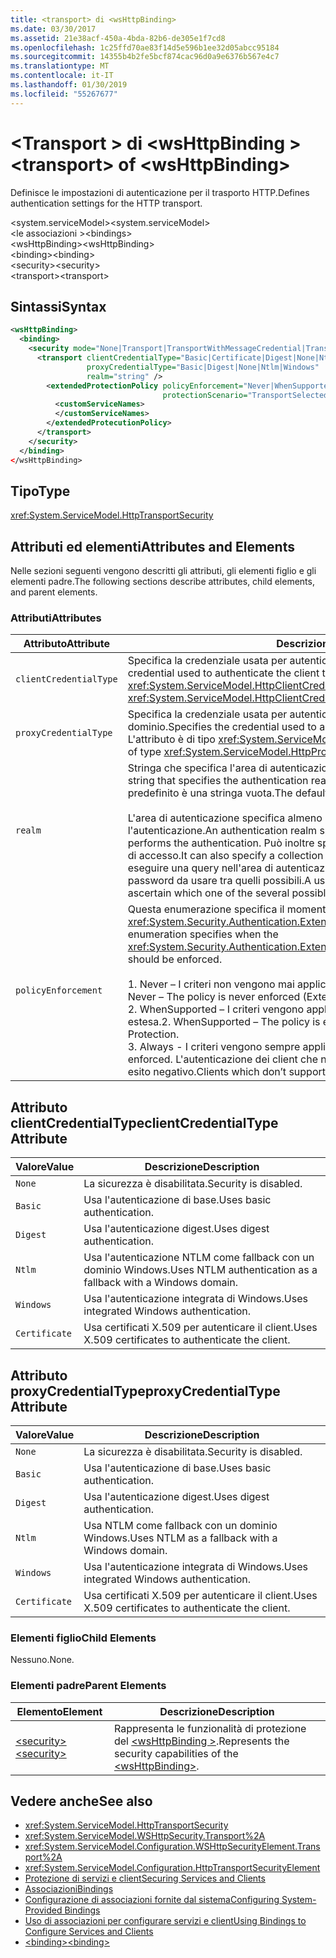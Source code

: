 ```yaml
---
title: <transport> di <wsHttpBinding>
ms.date: 03/30/2017
ms.assetid: 21e38acf-450a-4bda-82b6-de305e1f7cd8
ms.openlocfilehash: 1c25ffd70ae83f14d5e596b1ee32d05abcc95184
ms.sourcegitcommit: 14355b4b2fe5bcf874cac96d0a9e6376b567e4c7
ms.translationtype: MT
ms.contentlocale: it-IT
ms.lasthandoff: 01/30/2019
ms.locfileid: "55267677"
---
```

# <a name="transport-of-wshttpbinding"></a><span data-ttu-id="f406a-102">\<Transport > di \<wsHttpBinding ></span><span class="sxs-lookup"><span data-stu-id="f406a-102">\<transport> of \<wsHttpBinding></span></span>
<span data-ttu-id="f406a-103">Definisce le impostazioni di autenticazione per il trasporto HTTP.</span><span class="sxs-lookup"><span data-stu-id="f406a-103">Defines authentication settings for the HTTP transport.</span></span>  
  
 <span data-ttu-id="f406a-104">\<system.serviceModel></span><span class="sxs-lookup"><span data-stu-id="f406a-104">\<system.serviceModel></span></span>  
<span data-ttu-id="f406a-105">\<le associazioni ></span><span class="sxs-lookup"><span data-stu-id="f406a-105">\<bindings></span></span>  
<span data-ttu-id="f406a-106">\<wsHttpBinding></span><span class="sxs-lookup"><span data-stu-id="f406a-106">\<wsHttpBinding></span></span>  
<span data-ttu-id="f406a-107">\<binding></span><span class="sxs-lookup"><span data-stu-id="f406a-107">\<binding></span></span>  
<span data-ttu-id="f406a-108">\<security></span><span class="sxs-lookup"><span data-stu-id="f406a-108">\<security></span></span>  
<span data-ttu-id="f406a-109">\<transport></span><span class="sxs-lookup"><span data-stu-id="f406a-109">\<transport></span></span>  
  
## <a name="syntax"></a><span data-ttu-id="f406a-110">Sintassi</span><span class="sxs-lookup"><span data-stu-id="f406a-110">Syntax</span></span>  
  
```xml  
<wsHttpBinding>
  <binding>
    <security mode="None|Transport|TransportWithMessageCredential|TransportCredentialOnly">
      <transport clientCredentialType="Basic|Certificate|Digest|None|Ntlm|Windows"
                 proxyCredentialType="Basic|Digest|None|Ntlm|Windows"
                 realm="string" />
        <extendedProtectionPolicy policyEnforcement="Never|WhenSupported|Always"
                                  protectionScenario="TransportSelected|TrustedProxy">
          <customServiceNames>
          </customServiceNames>
        </extendedProtecutionPolicy>
      </transport>
    </security>
  </binding>
</wsHttpBinding>
```  
  
## <a name="type"></a><span data-ttu-id="f406a-111">Tipo</span><span class="sxs-lookup"><span data-stu-id="f406a-111">Type</span></span>  
 <xref:System.ServiceModel.HttpTransportSecurity>  
  
## <a name="attributes-and-elements"></a><span data-ttu-id="f406a-112">Attributi ed elementi</span><span class="sxs-lookup"><span data-stu-id="f406a-112">Attributes and Elements</span></span>  
 <span data-ttu-id="f406a-113">Nelle sezioni seguenti vengono descritti gli attributi, gli elementi figlio e gli elementi padre.</span><span class="sxs-lookup"><span data-stu-id="f406a-113">The following sections describe attributes, child elements, and parent elements.</span></span>  
  
### <a name="attributes"></a><span data-ttu-id="f406a-114">Attributi</span><span class="sxs-lookup"><span data-stu-id="f406a-114">Attributes</span></span>  
  
|<span data-ttu-id="f406a-115">Attributo</span><span class="sxs-lookup"><span data-stu-id="f406a-115">Attribute</span></span>|<span data-ttu-id="f406a-116">Descrizione</span><span class="sxs-lookup"><span data-stu-id="f406a-116">Description</span></span>|  
|---------------|-----------------|  
|`clientCredentialType`|<span data-ttu-id="f406a-117">Specifica la credenziale usata per autenticare il client presso il servizio.</span><span class="sxs-lookup"><span data-stu-id="f406a-117">Specifies the credential used to authenticate the client to the service.</span></span> <span data-ttu-id="f406a-118">L'attributo è di tipo <xref:System.ServiceModel.HttpClientCredentialType>.</span><span class="sxs-lookup"><span data-stu-id="f406a-118">This attribute is of type <xref:System.ServiceModel.HttpClientCredentialType>.</span></span>|  
|`proxyCredentialType`|<span data-ttu-id="f406a-119">Specifica la credenziale usata per autenticare il client presso un proxy di dominio.</span><span class="sxs-lookup"><span data-stu-id="f406a-119">Specifies the credential used to authenticate the client to a domain proxy.</span></span> <span data-ttu-id="f406a-120">L'attributo è di tipo <xref:System.ServiceModel.HttpProxyCredentialType>.</span><span class="sxs-lookup"><span data-stu-id="f406a-120">This attribute is of type <xref:System.ServiceModel.HttpProxyCredentialType>.</span></span>|  
|`realm`|<span data-ttu-id="f406a-121">Stringa che specifica l'area di autenticazione per l'autenticazione di base o digest.</span><span class="sxs-lookup"><span data-stu-id="f406a-121">A string that specifies the authentication realm for digest or basic authentication.</span></span> <span data-ttu-id="f406a-122">Il valore predefinito è una stringa vuota.</span><span class="sxs-lookup"><span data-stu-id="f406a-122">The default is an empty string.</span></span><br /><br /> <span data-ttu-id="f406a-123">L'area di autenticazione specifica almeno il nome dell'host che esegue l'autenticazione.</span><span class="sxs-lookup"><span data-stu-id="f406a-123">An authentication realm specifies at least the name of the host that performs the authentication.</span></span> <span data-ttu-id="f406a-124">Può inoltre specificare una raccolta di utenti aventi diritto di accesso.</span><span class="sxs-lookup"><span data-stu-id="f406a-124">It can also specify a collection of users that has access.</span></span> <span data-ttu-id="f406a-125">Un utente può eseguire una query nell'area di autenticazione per verificare i nomi utente e le password da usare tra quelli possibili.</span><span class="sxs-lookup"><span data-stu-id="f406a-125">A user can query the authentication realm to ascertain which one of the several possible usernames and passwords can be used.</span></span>|  
|`policyEnforcement`|<span data-ttu-id="f406a-126">Questa enumerazione specifica il momento in cui deve essere applicato l'oggetto <xref:System.Security.Authentication.ExtendedProtection.ExtendedProtectionPolicy>.</span><span class="sxs-lookup"><span data-stu-id="f406a-126">This enumeration specifies when the <xref:System.Security.Authentication.ExtendedProtection.ExtendedProtectionPolicy> should be enforced.</span></span><br /><br /> <span data-ttu-id="f406a-127">1.  Never – I criteri non vengono mai applicati e la protezione estesa è disabilitata.</span><span class="sxs-lookup"><span data-stu-id="f406a-127">1.  Never – The policy is never enforced (Extended Protection is disabled).</span></span><br /><span data-ttu-id="f406a-128">2.  WhenSupported – I criteri vengono applicati solo se il client supporta la protezione estesa.</span><span class="sxs-lookup"><span data-stu-id="f406a-128">2.  WhenSupported – The policy is enforced only if the client supports Extended Protection.</span></span><br /><span data-ttu-id="f406a-129">3.  Always - I criteri vengono sempre applicati.</span><span class="sxs-lookup"><span data-stu-id="f406a-129">3.  Always – The policy is always enforced.</span></span> <span data-ttu-id="f406a-130">L'autenticazione dei client che non supportano la protezione estesa avrà esito negativo.</span><span class="sxs-lookup"><span data-stu-id="f406a-130">Clients which don’t support Extended Protection will fail to authenticate.</span></span>|  
  
## <a name="clientcredentialtype-attribute"></a><span data-ttu-id="f406a-131">Attributo clientCredentialType</span><span class="sxs-lookup"><span data-stu-id="f406a-131">clientCredentialType Attribute</span></span>  
  
|<span data-ttu-id="f406a-132">Valore</span><span class="sxs-lookup"><span data-stu-id="f406a-132">Value</span></span>|<span data-ttu-id="f406a-133">Descrizione</span><span class="sxs-lookup"><span data-stu-id="f406a-133">Description</span></span>|  
|-----------|-----------------|  
|`None`|<span data-ttu-id="f406a-134">La sicurezza è disabilitata.</span><span class="sxs-lookup"><span data-stu-id="f406a-134">Security is disabled.</span></span>|  
|`Basic`|<span data-ttu-id="f406a-135">Usa l'autenticazione di base.</span><span class="sxs-lookup"><span data-stu-id="f406a-135">Uses basic authentication.</span></span>|  
|`Digest`|<span data-ttu-id="f406a-136">Usa l'autenticazione digest.</span><span class="sxs-lookup"><span data-stu-id="f406a-136">Uses digest authentication.</span></span>|  
|`Ntlm`|<span data-ttu-id="f406a-137">Usa l'autenticazione NTLM come fallback con un dominio Windows.</span><span class="sxs-lookup"><span data-stu-id="f406a-137">Uses NTLM authentication as a fallback with a Windows domain.</span></span>|  
|`Windows`|<span data-ttu-id="f406a-138">Usa l'autenticazione integrata di Windows.</span><span class="sxs-lookup"><span data-stu-id="f406a-138">Uses integrated Windows authentication.</span></span>|  
|`Certificate`|<span data-ttu-id="f406a-139">Usa certificati X.509 per autenticare il client.</span><span class="sxs-lookup"><span data-stu-id="f406a-139">Uses X.509 certificates to authenticate the client.</span></span>|  
  
## <a name="proxycredentialtype-attribute"></a><span data-ttu-id="f406a-140">Attributo proxyCredentialType</span><span class="sxs-lookup"><span data-stu-id="f406a-140">proxyCredentialType Attribute</span></span>  
  
|<span data-ttu-id="f406a-141">Valore</span><span class="sxs-lookup"><span data-stu-id="f406a-141">Value</span></span>|<span data-ttu-id="f406a-142">Descrizione</span><span class="sxs-lookup"><span data-stu-id="f406a-142">Description</span></span>|  
|-----------|-----------------|  
|`None`|<span data-ttu-id="f406a-143">La sicurezza è disabilitata.</span><span class="sxs-lookup"><span data-stu-id="f406a-143">Security is disabled.</span></span>|  
|`Basic`|<span data-ttu-id="f406a-144">Usa l'autenticazione di base.</span><span class="sxs-lookup"><span data-stu-id="f406a-144">Uses basic authentication.</span></span>|  
|`Digest`|<span data-ttu-id="f406a-145">Usa l'autenticazione digest.</span><span class="sxs-lookup"><span data-stu-id="f406a-145">Uses digest authentication.</span></span>|  
|`Ntlm`|<span data-ttu-id="f406a-146">Usa NTLM come fallback con un dominio Windows.</span><span class="sxs-lookup"><span data-stu-id="f406a-146">Uses NTLM as a fallback with a Windows domain.</span></span>|  
|`Windows`|<span data-ttu-id="f406a-147">Usa l'autenticazione integrata di Windows.</span><span class="sxs-lookup"><span data-stu-id="f406a-147">Uses integrated Windows authentication.</span></span>|  
|`Certificate`|<span data-ttu-id="f406a-148">Usa certificati X.509 per autenticare il client.</span><span class="sxs-lookup"><span data-stu-id="f406a-148">Uses X.509 certificates to authenticate the client.</span></span>|  
  
### <a name="child-elements"></a><span data-ttu-id="f406a-149">Elementi figlio</span><span class="sxs-lookup"><span data-stu-id="f406a-149">Child Elements</span></span>  
 <span data-ttu-id="f406a-150">Nessuno.</span><span class="sxs-lookup"><span data-stu-id="f406a-150">None.</span></span>  
  
### <a name="parent-elements"></a><span data-ttu-id="f406a-151">Elementi padre</span><span class="sxs-lookup"><span data-stu-id="f406a-151">Parent Elements</span></span>  
  
|<span data-ttu-id="f406a-152">Elemento</span><span class="sxs-lookup"><span data-stu-id="f406a-152">Element</span></span>|<span data-ttu-id="f406a-153">Descrizione</span><span class="sxs-lookup"><span data-stu-id="f406a-153">Description</span></span>|  
|-------------|-----------------|  
|[<span data-ttu-id="f406a-154">\<security></span><span class="sxs-lookup"><span data-stu-id="f406a-154">\<security></span></span>](../../../../../docs/framework/configure-apps/file-schema/wcf/security-of-wshttpbinding.md)|<span data-ttu-id="f406a-155">Rappresenta le funzionalità di protezione del [ \<wsHttpBinding >](../../../../../docs/framework/configure-apps/file-schema/wcf/wshttpbinding.md).</span><span class="sxs-lookup"><span data-stu-id="f406a-155">Represents the security capabilities of the [\<wsHttpBinding>](../../../../../docs/framework/configure-apps/file-schema/wcf/wshttpbinding.md).</span></span>|  
  
## <a name="see-also"></a><span data-ttu-id="f406a-156">Vedere anche</span><span class="sxs-lookup"><span data-stu-id="f406a-156">See also</span></span>
- <xref:System.ServiceModel.HttpTransportSecurity>
- <xref:System.ServiceModel.WSHttpSecurity.Transport%2A>
- <xref:System.ServiceModel.Configuration.WSHttpSecurityElement.Transport%2A>
- <xref:System.ServiceModel.Configuration.HttpTransportSecurityElement>
- [<span data-ttu-id="f406a-157">Protezione di servizi e client</span><span class="sxs-lookup"><span data-stu-id="f406a-157">Securing Services and Clients</span></span>](../../../../../docs/framework/wcf/feature-details/securing-services-and-clients.md)
- [<span data-ttu-id="f406a-158">Associazioni</span><span class="sxs-lookup"><span data-stu-id="f406a-158">Bindings</span></span>](../../../../../docs/framework/wcf/bindings.md)
- [<span data-ttu-id="f406a-159">Configurazione di associazioni fornite dal sistema</span><span class="sxs-lookup"><span data-stu-id="f406a-159">Configuring System-Provided Bindings</span></span>](../../../../../docs/framework/wcf/feature-details/configuring-system-provided-bindings.md)
- [<span data-ttu-id="f406a-160">Uso di associazioni per configurare servizi e client</span><span class="sxs-lookup"><span data-stu-id="f406a-160">Using Bindings to Configure Services and Clients</span></span>](../../../../../docs/framework/wcf/using-bindings-to-configure-services-and-clients.md)
- [<span data-ttu-id="f406a-161">\<binding></span><span class="sxs-lookup"><span data-stu-id="f406a-161">\<binding></span></span>](../../../../../docs/framework/misc/binding.md)
